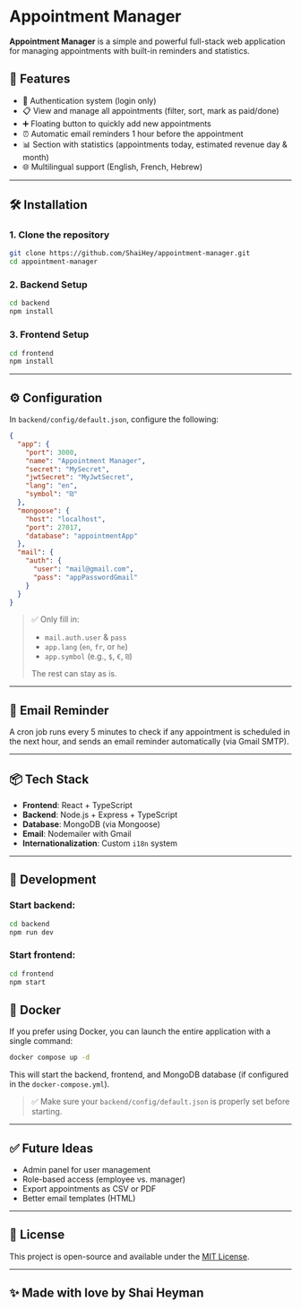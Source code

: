 # Appointment Manager

**Appointment Manager** is a simple and powerful full-stack web application for managing appointments with built-in reminders and statistics.

## 🚀 Features

* 🔐 Authentication system (login only)
* 📋 View and manage all appointments (filter, sort, mark as paid/done)
* ➕ Floating button to quickly add new appointments
* ⏰ Automatic email reminders 1 hour before the appointment
* 📊 Section with statistics (appointments today, estimated revenue day & month)
* 🌐 Multilingual support (English, French, Hebrew)

---

## 🛠️ Installation

### 1. Clone the repository

```bash
git clone https://github.com/ShaiHey/appointment-manager.git
cd appointment-manager
```

### 2. Backend Setup

```bash
cd backend
npm install
```

### 3. Frontend Setup

```bash
cd frontend
npm install
```

---

## ⚙️ Configuration

In `backend/config/default.json`, configure the following:

```json
{
  "app": {
    "port": 3000,
    "name": "Appointment Manager",
    "secret": "MySecret",
    "jwtSecret": "MyJwtSecret",
    "lang": "en",
    "symbol": "₪"
  },
  "mongoose": {
    "host": "localhost",
    "port": 27017,
    "database": "appointmentApp"
  },
  "mail": {
    "auth": {
      "user": "mail@gmail.com",
      "pass": "appPasswordGmail"
    }
  }
}
```

> ✅ Only fill in:
>
> * `mail.auth.user` & `pass`
> * `app.lang` (`en`, `fr`, or `he`)
> * `app.symbol` (e.g., `$`, `€`, `₪`)
>
> The rest can stay as is.

---

## 📩 Email Reminder

A cron job runs every 5 minutes to check if any appointment is scheduled in the next hour, and sends an email reminder automatically (via Gmail SMTP).

---

## 📦 Tech Stack

* **Frontend**: React + TypeScript
* **Backend**: Node.js + Express + TypeScript
* **Database**: MongoDB (via Mongoose)
* **Email**: Nodemailer with Gmail
* **Internationalization**: Custom `i18n` system

---

## 🧪 Development

### Start backend:

```bash
cd backend
npm run dev
```

### Start frontend:

```bash
cd frontend
npm start
```

## 🐳 Docker

If you prefer using Docker, you can launch the entire application with a single command:

```bash
docker compose up -d
```

This will start the backend, frontend, and MongoDB database (if configured in the `docker-compose.yml`).

> ✅ Make sure your `backend/config/default.json` is properly set before starting.

---

## ✅ Future Ideas

* Admin panel for user management
* Role-based access (employee vs. manager)
* Export appointments as CSV or PDF
* Better email templates (HTML)

---

## 📄 License

This project is open-source and available under the [MIT License](LICENSE).

---

## ✨ Made with love by Shai Heyman
